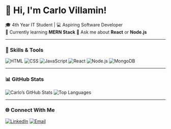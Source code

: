# 👋 Hi, I'm Carlo Villamin!

🎓 4th Year IT Student | 💻 Aspiring Software Developer  
🌱 Currently learning **MERN Stack**
💬 Ask me about **React** or **Node.js**

---

### 🚀 Skills & Tools
![HTML](https://img.shields.io/badge/-HTML5-E34F26?style=flat-square&logo=html5&logoColor=white)
![CSS](https://img.shields.io/badge/-CSS3-1572B6?style=flat-square&logo=css3)
![JavaScript](https://img.shields.io/badge/-JavaScript-F7DF1E?style=flat-square&logo=javascript&logoColor=black)
![React](https://img.shields.io/badge/-React-61DAFB?style=flat-square&logo=react&logoColor=black)
![Node.js](https://img.shields.io/badge/-Node.js-339933?style=flat-square&logo=node.js&logoColor=white)
![MongoDB](https://img.shields.io/badge/-MongoDB-47A248?style=flat-square&logo=mongodb&logoColor=white)

---

### 📊 GitHub Stats
![Carlo’s GitHub Stats](https://github-readme-stats.vercel.app/api?username=Yoriyoi07&show_icons=true&theme=radical)
![Top Languages](https://github-readme-stats.vercel.app/api/top-langs/?username=Yoriyoi07&layout=compact&theme=radical)

---

### 🌐 Connect With Me
[![LinkedIn](https://img.shields.io/badge/LinkedIn-blue?style=flat-square&logo=linkedin)]([https://linkedin.com/in/YOURUSERNAME](https://www.linkedin.com/in/carlo-villamin-261060284/))
[![Email](https://img.shields.io/badge/Email-Contact%20Me!-lightgrey?style=flat-square&logo=gmail)](mailto:giancarlovillamin@gmail.com)
